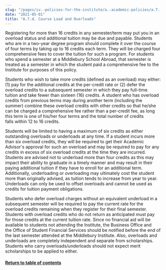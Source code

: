 ```yaml
---
slug: "/pages/iv.-policies-for-the-institute/a.-academic-policies/a.7.-policies-concerning-enrollment-and-payment-fees/a.7.d.-course-load-and-overloads"
date: "2021-05-01"
title: "A.7.d. Course Load and Overloads"
---
```


Registering for more than 16 credits in any semester/term may put you in an overload status and additional tuition may be due and payable. Students who are in a two-year degree program should complete it over the course of four terms by taking up to 16 credits each term. They will be charged four comprehensive fees to cover the tuition for such a program. For students who spend a semester at a Middlebury School Abroad, that semester is treated as a semester in which the student paid a comprehensive fee to the Institute for purposes of this policy.

Students who wish to take more credits (defined as an overload) may either: (1) pay for the additional credits at the per-credit rate or (2) defer the overload credits to a subsequent semester in which they pay full-time tuition and take fewer than sixteen (16) credits. A student who has overload credits from previous terms may during another term (including the summer) combine these overload credits with other credits so that he/she can be charged a comprehensive fee rather than a per-credit fee, as long this term is one of his/her four terms and the total number of credits falls within 12 to 16 credits. 

Students will be limited to having a maximum of six credits as either outstanding overloads or underloads at any time. If a student incurs more than six overload credits, they will be required to get their Academic Advisor's approval for such an overload and may be required to pay for any credits in excess of six overload credits at the time they are incurred. Students are advised not to underload more than four credits as this may impact their ability to graduate in a timely manner and may result in their paying additional tuition if they have to enroll for an additional term. Additionally, underloading or overloading may ultimately cost the student more than originally advised, as tuition tends to increase from year to year. Underloads can only be used to offset overloads and cannot be used as credits for tuition payment obligations. 

<span>Students who defer overload charges without an equivalent underload in a subsequent semester will be required to pay the current rate for the overload credits remaining when they register for their final semester. Students with overload credits who do not return as anticipated must pay for those credits at the current tuition rate. Since no financial aid will be available to students not attending the Institute, the Business Office and the Office of Student Financial Services should be notified before the end of the last semester attended at the Middlebury Institute. Also, overloads and underloads are completely independent and separate from scholarships. Students who carry overloads/underloads should not expect merit scholarships to be applied to either.</span>

#### [<span>Return to table of contents</span>](http://www.middlebury.edu/about/handbook/iv.-policies-for-the-institute/a.-academic-policies/a.7.-policies-concerning-enrollment-and-payment-fees)